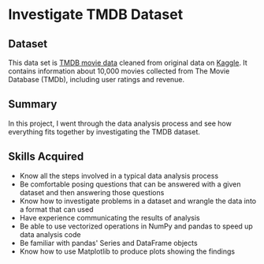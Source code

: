 # Investigate TMDB Dataset

## Dataset

This data set is [TMDB movie data](https://www.google.com/url?q=https://d17h27t6h515a5.cloudfront.net/topher/2017/October/59dd1c4c_tmdb-movies/tmdb-movies.csv&sa=D&ust=1532469042115000) cleaned from original data on [Kaggle](https://www.google.com/url?q=https://www.kaggle.com/tmdb/tmdb-movie-metadata&sa=D&ust=1532469042115000). It contains information about 10,000 movies collected from The Movie Database (TMDb), including user ratings and revenue.

## Summary

In this project, I went through the data analysis process and see how everything fits together by investigating the TMDB dataset.

## Skills Acquired

- Know all the steps involved in a typical data analysis process
- Be comfortable posing questions that can be answered with a given dataset and then answering those questions
- Know how to investigate problems in a dataset and wrangle the data into a format that can used
- Have experience communicating the results of analysis
- Be able to use vectorized operations in NumPy and pandas to speed up data analysis code
- Be familiar with pandas' Series and DataFrame objects
- Know how to use Matplotlib to produce plots showing the findings

